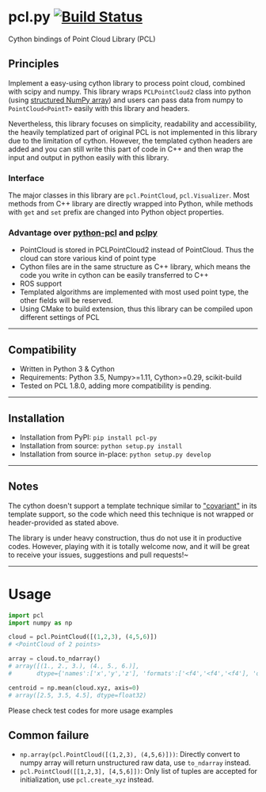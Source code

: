 # pcl.py [![Build Status](https://api.travis-ci.com/cmpute/pcl.py.svg?branch=master)](https://travis-ci.com/cmpute/pcl.py)
<!-- [![Coverage Status](https://coveralls.io/repos/github/cmpute/pcl.py/badge.svg)](https://coveralls.io/github/cmpute/pcl.py) -->

Cython bindings of Point Cloud Library (PCL)

## Principles
Implement a easy-using cython library to process point cloud, combined with scipy and numpy. This library wraps `PCLPointCloud2` class into python (using [structured NumPy array](https://docs.scipy.org/doc/numpy/user/basics.rec.html)) and users can pass data from numpy to `PointCloud<PointT>` easily with this library and headers.

Nevertheless, this library focuses on simplicity, readability and accessibility, the heavily templatized part of original PCL is not implemented in this library due to the limitation of cython. However, the templated cython headers are added and you can still write this part of code in C++ and then wrap the input and output in python easily with this library.  

### Interface
The major classes in this library are `pcl.PointCloud`, `pcl.Visualizer`. Most methods from C++ library are directly wrapped into Python, while methods with `get` and `set` prefix are changed into Python object properties.

### Advantage over [python-pcl](https://github.com/strawlab/python-pcl/) and [pclpy](https://github.com/davidcaron/pclpy/)
- PointCloud is stored in PCLPointCloud2 instead of PointCloud<PointT>. Thus the cloud can store various kind of point type
- Cython files are in the same structure as C++ library, which means the code you write in cython can be easily transferred to C++
- ROS support
- Templated algorithms are implemented with most used point type, the other fields will be reserved.
- Using CMake to build extension, thus this library can be compiled upon different settings of PCL

------------------------

## Compatibility
- Written in Python 3 & Cython
- Requirements: Python 3.5, Numpy>=1.11, Cython>=0.29, scikit-build
- Tested on PCL 1.8.0, adding more compatibility is pending.

------------------------

## Installation

- Installation from PyPI: `pip install pcl-py`
- Installation from source: `python setup.py install`
- Installation from source in-place: `python setup.py develop`

------------------------

## Notes
The cython doesn't support a template technique similar to ["covariant"](https://en.wikipedia.org/wiki/Covariance_and_contravariance_(computer_science)) in its template support, so the code which need this technique is not wrapped or header-provided as stated above.

The library is under heavy construction, thus do not use it in productive codes. However, playing with it is totally welcome now, and it will be great to receive your issues, suggestions and pull requests!~

-------------------------

# Usage

```python
import pcl
import numpy as np

cloud = pcl.PointCloud([(1,2,3), (4,5,6)])
# <PointCloud of 2 points>

array = cloud.to_ndarray()
# array([(1., 2., 3.), (4., 5., 6.)],
#       dtype={'names':['x','y','z'], 'formats':['<f4','<f4','<f4'], 'offsets':[0,4,8], 'itemsize':16})

centroid = np.mean(cloud.xyz, axis=0)
# array([2.5, 3.5, 4.5], dtype=float32)
```

Please check test codes for more usage examples

## Common failure
- `np.array(pcl.PointCloud([(1,2,3), (4,5,6)]))`: Directly convert to numpy array will return unstructured raw data, use `to_ndarray` instead.
- `pcl.PointCloud([[1,2,3], [4,5,6]])`: Only list of tuples are accepted for initialization, use `pcl.create_xyz` instead.
